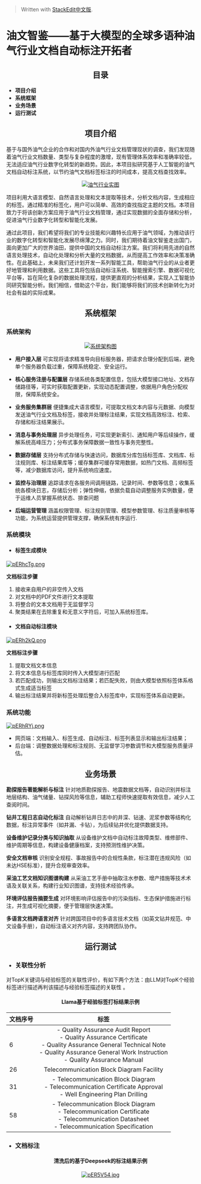 


> Written with [StackEdit中文版](https://stackedit.cn/).

# 油文智鉴——基于大模型的全球多语种油气行业文档自动标注开拓者
## <center>**目录**</center>
- **项目介绍**
- **系统框架**
- **业务场景**
- **运行测试**
## <center>**项目介绍**

基于与国外油气企业的合作和对国内外油气行业文档管理现状的调查，我们发现随着油气行业文档数量、类型与复杂程度的激增，现有管理体系效率和准确率较低，无法适应油气行业数字化转型的新趋势。因此，本项目拟研究基于人工智能的油气文档自动标注系统，以节约油气文档标签标注的时间成本，提高文档查找效率。

<div align="center">

[
![油气行业实图](https://github.com/Hongwuwu/PetroLingu/blob/main/image/油气行业实景图.png?raw=true)
](https://github.com/Hongwuwu/PetroLingu/blob/main/image/油气行业实景图.png?raw=true)


</div>

项目利用大语言模型、自然语言处理和文本提取等技术，分析文档内容，生成相应的标签。通过精准的标签化，用户可以简单、高效的查找指定主题的文档。本项目致力于将该创新方案应用于油气行业文档管理，通过实现数据的全面存储和分析，促进油气行业数字化转型和智能化发展。

通过此项目，我们希望将我们的专业技能和兴趣特长应用于油气领域，为推动该行业的数字化转型和智能化发展尽绵薄之力。同时，我们期待着油文智鉴走出国门，面向更加广大的世界油田，提供中国的文档自动标注方案。我们将利用先进的自然语言处理技术，自动化处理和分析大量的文档数据，从而提高工作效率和决策准确性。在此基础上，未来我们还计划开发一系列智能工具，帮助油气行业的从业者更好地管理和利用数据。这些工具将包括自动标注系统、智能搜索引擎、数据可视化平台等，旨在简化复杂的数据处理流程，提供更直观的分析结果，实现人工智能协同研究智能分析。我们相信，借助这个平台，我们能够将我们的技术创新转化为对社会有益的实际成果。

##  <center>**系统框架**
### 系统架构
<div align="center">

[![系统架构图](https://github.com/Hongwuwu/PetroLingu/blob/main/image/%E6%9E%B6%E6%9E%84.png?raw=true)](https://github.com/Hongwuwu/PetroLingu/blob/main/image/%E6%9E%B6%E6%9E%84.png?raw=true)


</div>

- **用户接入层**
可实现将请求精准导向目标服务器，把请求合理分配到后端，避免单个服务器负载过重，保障系统稳定、安全运行。

- **核心服务注册与配置层**
存储系统各类配置信息，包括大模型接口地址、文档存储路径等，可实时获取配置更新，实现动态配置调整，依据用户角色分配权限，保障系统安全。

- **业务服务集群层**
便捷集成大语言模型，可提取文档文本内容与元数据、向模型发送油气行业文档及标签，接收并处理标注结果，实现文档高效标注、检索、存储和标注结果展示。

- **消息与事务处理层**
异步处理任务，可实现更新索引、通知用户等后续操作，缓解系统高峰压力；分布式事务保障数据一致性与事务完整性。

- **数据存储层**
支持分布式存储与快速访问，数据库分库包括标签库、文档库、标注规则库、标注结果库等；缓存集群可缓存常用数据，如热门文档、高频标签等，减少数据库访问，提升系统响应速度。

- **监控与治理层**
追踪请求在各服务间调用链路，记录时间、参数等信息；收集系统各模块日志，存储后分析；弹性伸缩，依据负载自动调整服务实例数量，便于运维人员掌握系统状态、排查问题

- **后端运营管理**
涵盖权限管理、标注规则管理、模型参数管理、标注质量审核等功能，为系统运营提供管理支撑，确保系统有序运行.

### 系统模块
- #### 标签生成模块
[![pERhcTg.png](https://github.com/Hongwuwu/PetroLingu/blob/main/image/%E6%A8%A1%E5%9D%97.png?raw=true)](https://github.com/Hongwuwu/PetroLingu/blob/main/image/%E6%A8%A1%E5%9D%97.png?raw=true)

**文档标注步骤**
1. 接收来自用户的非空传入文档
2. 对文档中的PDF文件进行文本提取
3. 将整合的文本文档用于无监督学习
4. 聚类结果在去除重复和无意义字符后，可加入系统标签库。
- #### 文档自动标注模块
[![pERh2kQ.png](https://github.com/Hongwuwu/PetroLingu/blob/main/image/%E6%A8%A1%E5%9D%972.png?raw=true)](https://github.com/Hongwuwu/PetroLingu/blob/main/image/%E6%A8%A1%E5%9D%972.png?raw=true)

**文档标注步骤**
1. 提取文档文本信息
2. 将文本信息与标签库同时传入大模型进行匹配
3.  若匹配成功，则输出文档标注结果；若匹配失败，则由大模型依照标签体系格式生成适当标签
4. 输出标注结果并将新标签处理后整合入标签库中，实现标签体系自动更新。
### 系统功能
[![pERhRYj.png](https://github.com/Hongwuwu/PetroLingu/blob/main/image/%E5%8A%9F%E8%83%BD.png?raw=true)](https://github.com/Hongwuwu/PetroLingu/blob/main/image/%E5%8A%9F%E8%83%BD.png?raw=true)
- 网页端：文档输入、标签生成、自动标注、标签列表显示和输出标注结果；
- 后台端：调整数据处理和标注规则、无监督学习参数调节和大模型服务质量评估。

## <center>**业务场景**

**勘探报告著能解析与标注**
针对地质勘探报告、地震数据文档等，自动识别并标注地层结构、油气储量、钻探风险等信息，辅助工程师快速提取有效信息，减少人工查阅时间。

**钻井工程日志自动化标注**
自动解析钻井日志中的井深、钻速、泥浆参数等结构化数据，标注异常事件（如井漏、卡钻），为后续钻井优化提供数据支持。

**设备维护记录分类与知识抽取**
从设备维护文档中自动标注故障类型、维修部件、维护周期等信息，构建设备健康档案，支持预测性维护决策。

**安全文档审核**
识别安全规程、事故报告中的合规性条款，标注潜在违规风险（如未达HSE标准），提升合规审查效率。

**采油工艺文档知识图谱构建**
从采油工艺手册中抽取注水参数、增产措施等技术术语及关联关系，构建行业知识图谱，支持技术经验传承。

**环境评估报告摘要生成**
对环境影响评估报告中的污染指标、生态保护措施进行标注，并生成可视化摘要，便于管理层快速决策。

**多语言文档跨语言对齐**
针对跨国项目中的多语言技术文档（如英文钻井规范、中文设备手册），自动标注语义对齐内容，支持跨团队协作。 

## <center>**运行测试**

- ### 关联性分析
对TopK关键词与经验标签的关联性评价，有如下两个方法：由LLM对TopK个经验标签进行描述再判该描述与经验标签描述的关联性 。

#### <center>Llama基于经验标签打标结果示例</center>

<div align="center">

| 文档序号 | 标签                                                                                                 |
|----------|:--------------------------------------------------------------------------------------------------:|
| 6        | - Quality Assurance Audit Report<br>- Quality Assurance Certificate<br>- Quality Assurance General Technical Note<br>- Quality Assurance General Work Instruction<br>- Quality Assurance Manual |
| 26       | Telecommunication Block Diagram Facility                                                         |
| 31       | - Telecommunication Block Diagram<br>- Telecommunication Certificate Approval<br>- Well Engineering Plan Drilling |
| 58       | - Telecommunication Block Diagram<br>- Telecommunication Certificate<br>- Telecommunication Datasheet<br>- Telecommunication Specification |

</div>

- ### 文档标注

#### <center>清洗后的基于Deepseek的标注结果示例</center>

<div align="center">

[![pER5V54.jpg](https://github.com/Hongwuwu/PetroLingu/blob/main/image/results.png?raw=true)](https://github.com/Hongwuwu/PetroLingu/blob/main/image/results.png?raw=true)

</div>






